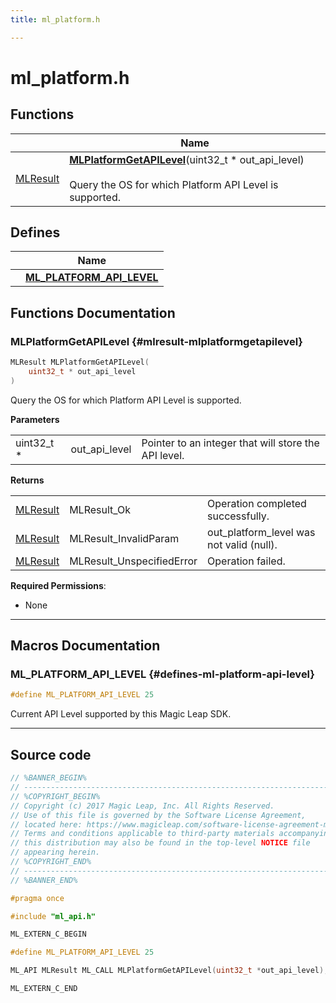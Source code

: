 ```yaml
---
title: ml_platform.h

---
```


# ml_platform.h



## Functions

|                | Name           |
| -------------- | -------------- |
| [MLResult](/versioned_docs/version-22-Mar-2023/api-ref/api/Modules/group___platform/group___platform.md#int32-t-mlresult) | **[MLPlatformGetAPILevel](/versioned_docs/version-22-Mar-2023/api-ref/api/Modules/group___platform/group___platform.md#mlresult-mlplatformgetapilevel)**(uint32_t * out_api_level)<br></br>Query the OS for which Platform API Level is supported.  |

## Defines

|                | Name           |
| -------------- | -------------- |
|  | **[ML_PLATFORM_API_LEVEL](/versioned_docs/version-22-Mar-2023/api-ref/api/Modules/group___platform/group___platform.md#defines-ml-platform-api-level)**  |



## Functions Documentation

### MLPlatformGetAPILevel {#mlresult-mlplatformgetapilevel}

```cpp
MLResult MLPlatformGetAPILevel(
    uint32_t * out_api_level
)
```

Query the OS for which Platform API Level is supported. 

**Parameters**

|  |   |   |
|--|--|--|
| uint32_t * |out_api_level|Pointer to an integer that will store the API level.|

**Returns**

|  |   |   |
|--|--|--|
| [MLResult](/versioned_docs/version-22-Mar-2023/api-ref/api/Modules/group___platform/group___platform.md#int32-t-mlresult) |MLResult_Ok|Operation completed successfully. |
| [MLResult](/versioned_docs/version-22-Mar-2023/api-ref/api/Modules/group___platform/group___platform.md#int32-t-mlresult) |MLResult_InvalidParam|out_platform_level was not valid (null). |
| [MLResult](/versioned_docs/version-22-Mar-2023/api-ref/api/Modules/group___platform/group___platform.md#int32-t-mlresult) |MLResult_UnspecifiedError|Operation failed.|
**Required Permissions**:

  * None 






-----------



## Macros Documentation

### ML_PLATFORM_API_LEVEL {#defines-ml-platform-api-level}

```cpp
#define ML_PLATFORM_API_LEVEL 25
```


Current API Level supported by this Magic Leap SDK. 





-----------

## Source code

```cpp
// %BANNER_BEGIN%
// ---------------------------------------------------------------------
// %COPYRIGHT_BEGIN%
// Copyright (c) 2017 Magic Leap, Inc. All Rights Reserved.
// Use of this file is governed by the Software License Agreement,
// located here: https://www.magicleap.com/software-license-agreement-ml2
// Terms and conditions applicable to third-party materials accompanying
// this distribution may also be found in the top-level NOTICE file
// appearing herein.
// %COPYRIGHT_END%
// ---------------------------------------------------------------------
// %BANNER_END%

#pragma once

#include "ml_api.h"

ML_EXTERN_C_BEGIN

#define ML_PLATFORM_API_LEVEL 25

ML_API MLResult ML_CALL MLPlatformGetAPILevel(uint32_t *out_api_level);

ML_EXTERN_C_END
```




